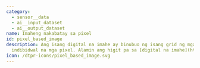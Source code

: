 ```yaml
---
category: 
  - sensor__data
  - ai__input_dataset
  - ai__output_dataset
name: Imaheng nakabatay sa pixel
id: pixel_based_image
description: Ang isang digital na imahe ay binubuo ng isang grid ng mga
  indibidwal na mga pixel. Alamin ang higit pa sa [digital na imahe](https://en.wikipedia.org/wiki/digital_image)
icon: /dtpr-icons/pixel_based_image.svg
---
```

